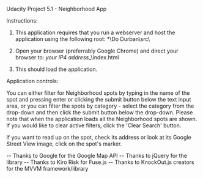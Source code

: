Udacity Project 5.1 - Neighborhood App

Instructions:

1) This application requires that you run a webserver and host the application using the following root: *\Do Durban\src\

2) Open your browser (preferrably Google Chrome) and direct your browser to: _your IP4 address__\index.html

3) This should load the application.

Application controls:

You can either filter for Neighborhood spots by typing in the name of the spot and pressing enter or clicking the submit button below the text input area, or you can filter the spots by category - select the category from the drop-down and then click the submit button below the drop-down. Please note that when the application loads all the Neighborhood spots are shown. If you would like to clear active filters, click the 'Clear Search' button.

If you want to read up on the spot, check its address or look at its Google Street View image, click on the spot's marker.

-- Thanks to Google for the Google Map API
-- Thanks to jQuery for the library
-- Thanks to Kiro Risk for Fuse.js
-- Thanks to KnockOut.js creators for the MVVM framework/library